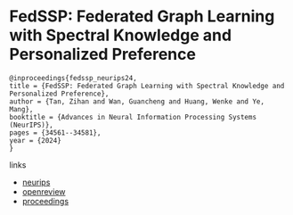 # FedSSP: Federated Graph Learning with Spectral Knowledge and Personalized Preference

```
@inproceedings{fedssp_neurips24,
title = {FedSSP: Federated Graph Learning with Spectral Knowledge and Personalized Preference},
author = {Tan, Zihan and Wan, Guancheng and Huang, Wenke and Ye, Mang},
booktitle = {Advances in Neural Information Processing Systems (NeurIPS)},
pages = {34561--34581},
year = {2024}
}
```

links
- [neurips](https://nips.cc/Conferences/2024/Schedule?showEvent=95786)
- [openreview](https://openreview.net/forum?id=I96GFYalFO)
- [proceedings](https://papers.nips.cc//paper_files/paper/2024/hash/3d226fb8fbd6ee6ec70d0427f1319707-Abstract-Conference.html)
